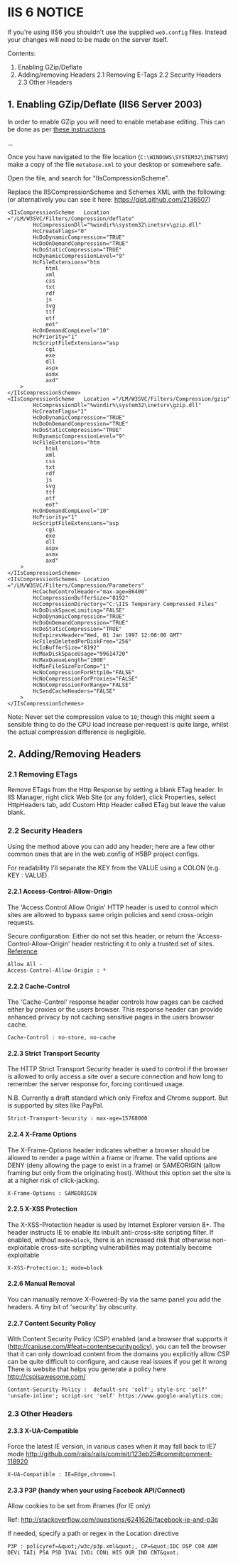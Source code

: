# IIS 6 NOTICE

If you're using IIS6 you shouldn't use the supplied `web.config` files.
Instead your changes will need to be made on the server itself.

Contents:

1. Enabling GZip/Deflate
2. Adding/removing Headers
2.1 Removing E-Tags
2.2 Security Headers
2.3 Other Headers


## 1. Enabling GZip/Deflate (IIS6 Server 2003)

In order to enable GZip you will need to enable metabase editing. This can be
done as per [these
instructions](http://www.microsoft.com/technet/prodtechnol/WindowsServer2003/Library/IIS/1d1e5de4-fd63-40cd-bc5d-c20521548eed.mspx?mfr=true)

...

Once you have navigated to the file location (`C:\WINDOWS\SYSTEM32\INETSRV`)
make a copy of the file `metabase.xml` to your desktop or somewhere safe.

Open the file, and search for "IIsCompressionScheme".

Replace the IISCompressionScheme and Schemes XML with the following: (or
alternatively you can see it here: https://gist.github.com/2136507)

```
<IIsCompressionScheme   Location ="/LM/W3SVC/Filters/Compression/deflate"
        HcCompressionDll="%windir%\system32\inetsrv\gzip.dll"
        HcCreateFlags="0"
        HcDoDynamicCompression="TRUE"
        HcDoOnDemandCompression="TRUE"
        HcDoStaticCompression="TRUE"
        HcDynamicCompressionLevel="9"
        HcFileExtensions="htm
            html
            xml
            css
            txt
            rdf
            js
            svg
            ttf
            otf
            eot"
        HcOnDemandCompLevel="10"
        HcPriority="1"
        HcScriptFileExtensions="asp
            cgi
            exe
            dll
            aspx
            asmx
            axd"
    >
</IIsCompressionScheme>
<IIsCompressionScheme   Location ="/LM/W3SVC/Filters/Compression/gzip"
        HcCompressionDll="%windir%\system32\inetsrv\gzip.dll"
        HcCreateFlags="1"
        HcDoDynamicCompression="TRUE"
        HcDoOnDemandCompression="TRUE"
        HcDoStaticCompression="TRUE"
        HcDynamicCompressionLevel="9"
        HcFileExtensions="htm
            html
            xml
            css
            txt
            rdf
            js
            svg
            ttf
            otf
            eot"
        HcOnDemandCompLevel="10"
        HcPriority="1"
        HcScriptFileExtensions="asp
            cgi
            exe
            dll
            aspx
            asmx
            axd"
    >
</IIsCompressionScheme>
<IIsCompressionSchemes  Location ="/LM/W3SVC/Filters/Compression/Parameters"
        HcCacheControlHeader="max-age=86400"
        HcCompressionBufferSize="8192"
        HcCompressionDirectory="C:\IIS Temporary Compressed Files"
        HcDoDiskSpaceLimiting="FALSE"
        HcDoDynamicCompression="TRUE"
        HcDoOnDemandCompression="TRUE"
        HcDoStaticCompression="TRUE"
        HcExpiresHeader="Wed, 01 Jan 1997 12:00:00 GMT"
        HcFilesDeletedPerDiskFree="256"
        HcIoBufferSize="8192"
        HcMaxDiskSpaceUsage="99614720"
        HcMaxQueueLength="1000"
        HcMinFileSizeForComp="1"
        HcNoCompressionForHttp10="FALSE"
        HcNoCompressionForProxies="FALSE"
        HcNoCompressionForRange="FALSE"
        HcSendCacheHeaders="FALSE"
    >
</IIsCompressionSchemes>
```

Note: Never set the compression value to `10`; though this might seem a
sensible thing to do the CPU load increase per-request is quite large, whilst
the actual compression difference is negligible.


## 2. Adding/Removing Headers

### 2.1 Removing ETags

Remove ETags from the Http Response by setting a blank ETag header. In IIS
Manager, right click Web Site (or any folder), click Properties, select
HttpHeaders tab, add Custom Http Header called ETag but leave the value blank.

### 2.2 Security Headers

Using the method above you can add any header; here are a few other common ones
that are in the web.config of H5BP project configs.

For readability I'll separate the KEY from the VALUE using a COLON (e.g. KEY :
VALUE).

#### 2.2.1 Access-Control-Allow-Origin

The 'Access Control Allow Origin' HTTP header is used to control which sites
are allowed to bypass same origin policies and send cross-origin requests.

Secure configuration: Either do not set this header, or return the
'Access-Control-Allow-Origin' header restricting it to only a trusted set of
sites. [Reference](http://enable-cors.org/)

```
Allow All -
Access-Control-Allow-Origin : *
```

#### 2.2.2 Cache-Control

The 'Cache-Control' response header controls how pages can be cached either by
proxies or the users browser. This response header can provide enhanced privacy
by not caching sensitive pages in the users browser cache.

```
Cache-Control : no-store, no-cache
```

#### 2.2.3 Strict Transport Security

The HTTP Strict Transport Security header is used to control if the browser is
allowed to only access a site over a secure connection and how long to remember
the server response for, forcing continued usage.

N.B. Currently a draft standard which only Firefox and Chrome support. But is
supported by sites like PayPal.

```
Strict-Transport-Security : max-age=15768000
```

#### 2.2.4 X-Frame Options


The X-Frame-Options header indicates whether a browser should be allowed to
render a page within a frame or iframe. The valid options are DENY (deny
allowing the page to exist in a frame) or SAMEORIGIN (allow framing but only
from the originating host). Without this option set the site is at a higher risk
of click-jacking.

```
X-Frame-Options : SAMEORIGIN
```

#### 2.2.5 X-XSS Protection

The X-XSS-Protection header is used by Internet Explorer version 8+. The header
instructs IE to enable its inbuilt anti-cross-site scripting filter.  If
enabled, without `mode=block`, there is an increased risk that otherwise
non-exploitable cross-site scripting vulnerabilities may potentially become
exploitable

```
X-XSS-Protection:1; mode=block
```

#### 2.2.6 Manual Removal

You can manually remove X-Powered-By via the same panel you add the headers.
A tiny bit of 'security' by obscurity.

#### 2.2.7 Content Security Policy

 With Content Security Policy (CSP) enabled (and a browser that supports it (http://caniuse.com/#feat=contentsecuritypolicy),
 you can tell the browser that it can only download content from the domains you explicitly allow
 CSP can be quite difficult to configure, and cause real issues if you get it wrong
 There is website that helps you generate a policy here http://cspisawesome.com/
 
 ```
 Content-Security-Policy :  default-src 'self'; style-src 'self' 'unsafe-inline'; script-src 'self' https://www.google-analytics.com;
 ```


### 2.3 Other Headers

#### 2.3.3 X-UA-Compatible

Force the latest IE version, in various cases when it may fall back to IE7 mode
http://github.com/rails/rails/commit/123eb25#commitcomment-118920

```
X-UA-Compatible : IE=Edge,chrome=1
```

#### 2.3.3 P3P (handy when your using Facebook API/Connect)

Allow cookies to be set from iframes (for IE only)

Ref: http://stackoverflow.com/questions/6241626/facebook-ie-and-p3p

If needed, specify a path or regex in the Location directive

```
P3P : policyref=&quot;/w3c/p3p.xml&quot;, CP=&quot;IDC DSP COR ADM DEVi TAIi PSA PSD IVAi IVDi CONi HIS OUR IND CNT&quot;
```
